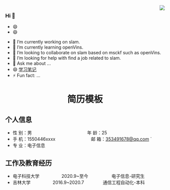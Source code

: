 <img align="right" src="https://github-readme-stats.vercel.app/api?username=caichangzhao&show_icons=true&icon_color=CE1D2D&text_color=718096&bg_color=ffffff&hide_title=true" />

### Hi  👋
- 😄
- 😄





<!-- **liuqian62/liuqian62** is a ✨ _special_ ✨ repository because its `README.md` (this file) appears on your GitHub profile.

Here are some ideas to get you started: -->

- 🔭 I’m currently working on slam.
- 🌱 I’m currently learning openVins.
- 👯 I’m looking to collaborate on slam based on msckf such as openVins.
- 🤔 I’m looking for help with find a job related to slam.
- 💬 Ask me about ...
- 😄 [学习笔记](https://github.com/liuqian62/notebook)
- ⚡ Fun fact: ...


 <center>
     <h1>简历模板</h1>
 </center>

## 个人信息 

* 性 别：男&emsp;&emsp;&emsp;&emsp;&emsp;&emsp;&emsp;&emsp;&emsp;&emsp;&emsp;&emsp;&ensp;年 龄：25  
* 手 机：1550446xxxx &emsp;&emsp;&emsp;&emsp;&emsp;&emsp;&emsp;&ensp;  邮 箱：353491678@qq.com `
* 专 业：电子信息 &emsp;&emsp;&emsp;&emsp;&emsp;&emsp;&emsp;&emsp;&emsp; 

## 工作及教育经历

<!-- * 前公司&emsp;&emsp;&emsp;&emsp;&emsp;&emsp;&ensp;2019.8~至今&emsp;&emsp;&emsp;&emsp;&emsp; 事业群名字-部门名字        -->
* 电子科技大学&emsp;&emsp;&emsp;&emsp;&emsp;2020.9~至今&emsp;&emsp;&emsp;&emsp;&emsp; 电子信息-研究生         
* 吉林大学&emsp;&emsp;&emsp;&emsp;&emsp;2016.9~2020.7&emsp;&emsp;&emsp;&emsp; 通信工程自动化-本科  
